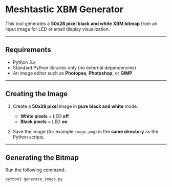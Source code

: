 # Meshtastic XBM Generator

This tool generates a **50x28 pixel black and white XBM bitmap** from an input image for LED or small display visualization.

---

## Requirements

- Python 3.x
- Standard Python libraries only (no external dependencies)
- An image editor such as **Photopea**, **Photoshop**, or **GIMP**

---

## Creating the Image

1. Create a **50x28 pixel** image in **pure black and white** mode.  
   - **White pixels** = LED **off**  
   - **Black pixels** = LED **on**

2. Save the image (for example `image.png`) in the **same directory** as the Python scripts.

---

## Generating the Bitmap

Run the following command:

```bash
python3 generate_image.py
